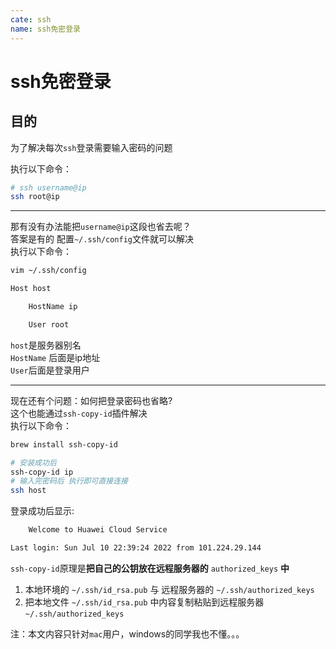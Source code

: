 ```yaml
---
cate: ssh
name: ssh免密登录
---
```


# ssh免密登录

## 目的
为了解决每次`ssh`登录需要输入密码的问题

执行以下命令：
```bash
# ssh username@ip
ssh root@ip
```
---

那有没有办法能把`username@ip`这段也省去呢？  
答案是有的
配置`~/.ssh/config`文件就可以解决  
执行以下命令：
```bash
vim ~/.ssh/config

Host host

    HostName ip

    User root

```
`host`是服务器别名  
`HostName` 后面是ip地址  
`User`后面是登录用户


---
现在还有个问题：如何把登录密码也省略?  
这个也能通过`ssh-copy-id`插件解决  
执行以下命令：

```bash
brew install ssh-copy-id

# 安装成功后
ssh-copy-id ip
# 输入完密码后 执行即可直接连接
ssh host
```
登录成功后显示:
```bash
	Welcome to Huawei Cloud Service

Last login: Sun Jul 10 22:39:24 2022 from 101.224.29.144
```
`ssh-copy-id`原理是**把自己的公钥放在远程服务器的** `authorized_keys` **中**
1. 本地环境的 `~/.ssh/id_rsa.pub` 与 远程服务器的 `~/.ssh/authorized_keys`
2. 把本地文件 `~/.ssh/id_rsa.pub` 中内容复制粘贴到远程服务器 `~/.ssh/authorized_keys`

注：本文内容只针对`mac`用户，windows的同学我也不懂。。。
